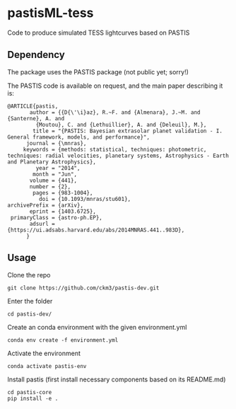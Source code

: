 # pastisML-tess
Code to produce simulated TESS lightcurves based on PASTIS

## Dependency
The package uses the PASTIS package (not public yet; sorry!)

The PASTIS code is available on request, and the main paper describing it is:

```
@ARTICLE{pastis,
       author = {{D{\'\i}az}, R.~F. and {Almenara}, J.~M. and {Santerne}, A. and
         {Moutou}, C. and {Lethuillier}, A. and {Deleuil}, M.},
        title = "{PASTIS: Bayesian extrasolar planet validation - I. General framework, models, and performance}",
      journal = {\mnras},
     keywords = {methods: statistical, techniques: photometric, techniques: radial velocities, planetary systems, Astrophysics - Earth and Planetary Astrophysics},
         year = "2014",
        month = "Jun",
       volume = {441},
       number = {2},
        pages = {983-1004},
          doi = {10.1093/mnras/stu601},
archivePrefix = {arXiv},
       eprint = {1403.6725},
 primaryClass = {astro-ph.EP},
       adsurl = {https://ui.adsabs.harvard.edu/abs/2014MNRAS.441..983D},
      }
```
    
## Usage
Clone the repo
```
git clone https://github.com/ckm3/pastis-dev.git
```
Enter the folder
```
cd pastis-dev/
```
Create an conda environment with the given environment.yml
```
conda env create -f environment.yml
```
Activate the environment
```
conda activate pastis-env
```
Install pastis (first install necessary components based on its README.md)
```
cd pastis-core
pip install -e .
```